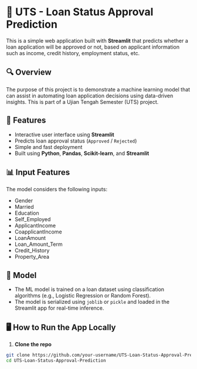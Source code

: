 # 🏦 UTS - Loan Status Approval Prediction

This is a simple web application built with **Streamlit** that predicts whether a loan application will be approved or not, based on applicant information such as income, credit history, employment status, etc.

## 🔍 Overview

The purpose of this project is to demonstrate a machine learning model that can assist in automating loan application decisions using data-driven insights. This is part of a Ujian Tengah Semester (UTS) project.

## 🚀 Features

- Interactive user interface using **Streamlit**
- Predicts loan approval status (`Approved` / `Rejected`)
- Simple and fast deployment
- Built using **Python**, **Pandas**, **Scikit-learn**, and **Streamlit**

## 📊 Input Features

The model considers the following inputs:

- Gender
- Married
- Education
- Self_Employed
- ApplicantIncome
- CoapplicantIncome
- LoanAmount
- Loan_Amount_Term
- Credit_History
- Property_Area

## 🧠 Model

- The ML model is trained on a loan dataset using classification algorithms (e.g., Logistic Regression or Random Forest).
- The model is serialized using `joblib` or `pickle` and loaded in the Streamlit app for real-time inference.

## 🖥️ How to Run the App Locally

1. **Clone the repo**

```bash
git clone https://github.com/your-username/UTS-Loan-Status-Approval-Prediction.git
cd UTS-Loan-Status-Approval-Prediction

